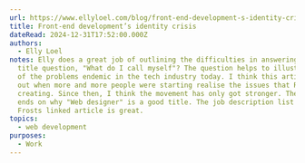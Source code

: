 ```yaml
---
url: https://www.ellyloel.com/blog/front-end-development-s-identity-crisis/
title: Front-end development’s identity crisis
dateRead: 2024-12-31T17:52:00.000Z
authors:
  - Elly Loel
notes: Elly does a great job of outlining the difficulties in answering the job
  title question, "What do I call myself"? The question helps to illustrate some
  of the problems endemic in the tech industry today. I think this article came
  out when more and more people were starting realise the issues that React was
  creating. Since then, I think the movement has only got stronger. The article
  ends on why "Web designer" is a good title. The job description list from Brad
  Frosts linked article is great.
topics:
  - web development
purposes:
  - Work
---
```

